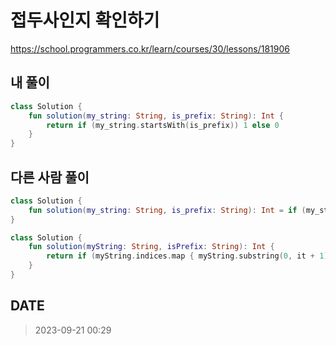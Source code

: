 # 접두사인지 확인하기

https://school.programmers.co.kr/learn/courses/30/lessons/181906

## 내 풀이

```kt
class Solution {
    fun solution(my_string: String, is_prefix: String): Int {
        return if (my_string.startsWith(is_prefix)) 1 else 0
    }
}
```

## 다른 사람 풀이

```kt
class Solution {
    fun solution(my_string: String, is_prefix: String): Int = if (my_string.startsWith(is_prefix)) 1 else 0
}
```

```kt
class Solution {
    fun solution(myString: String, isPrefix: String): Int {
        return if (myString.indices.map { myString.substring(0, it + 1) }.contains(isPrefix)) 1 else 0
    }
}
```

## DATE

> 2023-09-21 00:29
